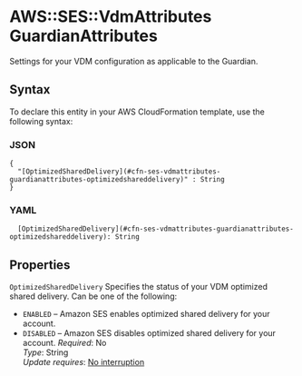 # AWS::SES::VdmAttributes GuardianAttributes<a name="aws-properties-ses-vdmattributes-guardianattributes"></a>

Settings for your VDM configuration as applicable to the Guardian\.

## Syntax<a name="aws-properties-ses-vdmattributes-guardianattributes-syntax"></a>

To declare this entity in your AWS CloudFormation template, use the following syntax:

### JSON<a name="aws-properties-ses-vdmattributes-guardianattributes-syntax.json"></a>

```
{
  "[OptimizedSharedDelivery](#cfn-ses-vdmattributes-guardianattributes-optimizedshareddelivery)" : String
}
```

### YAML<a name="aws-properties-ses-vdmattributes-guardianattributes-syntax.yaml"></a>

```
  [OptimizedSharedDelivery](#cfn-ses-vdmattributes-guardianattributes-optimizedshareddelivery): String
```

## Properties<a name="aws-properties-ses-vdmattributes-guardianattributes-properties"></a>

`OptimizedSharedDelivery`  <a name="cfn-ses-vdmattributes-guardianattributes-optimizedshareddelivery"></a>
Specifies the status of your VDM optimized shared delivery\. Can be one of the following:  
+ `ENABLED` – Amazon SES enables optimized shared delivery for your account\.
+ `DISABLED` – Amazon SES disables optimized shared delivery for your account\.
*Required*: No  
*Type*: String  
*Update requires*: [No interruption](https://docs.aws.amazon.com/AWSCloudFormation/latest/UserGuide/using-cfn-updating-stacks-update-behaviors.html#update-no-interrupt)